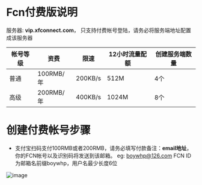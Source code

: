 
# Fcn付费版说明

服务器: **vip.xfconnect.com**， 只支持付费帐号登陆，请务必将服务端地址配置成该服务器

|帐号等级|资费|限速|12小时流量配额|创建服务端数量
|-------|----|---|--------|-----
|普通|100RMB/年|200KB/s|512M|4个
|高级|200RMB/年|400KB/s|1024M|8个

# 创建付费帐号步骤

* 支付宝扫码支付100RMB或者200RMB，请务必填写付款备注：**email地址**，你的FCN帐号以及识别码将发送到该邮箱。
eg: boywhp@126.com  FCN ID为邮箱名前缀boywhp，用户名最少长度6位

![image](https://github.com/boywhp/fcn/blob/master/vip/fcn_alipay.jpg)
